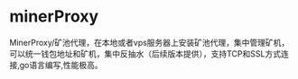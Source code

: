 # minerProxy
MinerProxy/矿池代理，在本地或者vps服务器上安装矿池代理，集中管理矿机，可以统一钱包地址和矿机，集中反抽水（后续版本提供），支持TCP和SSL方式连接,go语言编写,性能极高。

